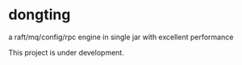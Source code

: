 # dongting
a raft/mq/config/rpc engine in single jar with excellent performance

This project is under development.
